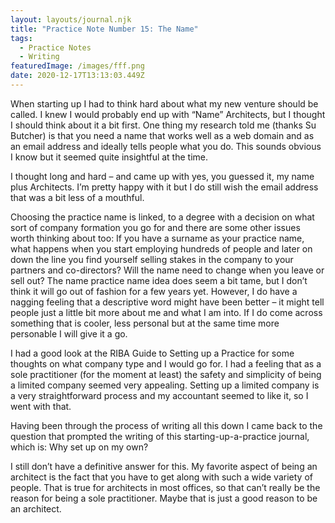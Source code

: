 ```yaml
---
layout: layouts/journal.njk
title: "Practice Note Number 15: The Name"
tags:
  - Practice Notes
  - Writing
featuredImage: /images/fff.png
date: 2020-12-17T13:13:03.449Z
---
```

When starting up I had to think hard about what my new venture should be called. I knew I would probably end up with “Name” Architects, but I thought I should think about it a bit first. One thing my research told me (thanks Su Butcher) is that you need a name that works well as a web domain and as an email address and ideally tells people what you do. This sounds obvious I know but it seemed quite insightful at the time.

I thought long and hard – and came up with yes, you guessed it, my name plus Architects. I’m pretty happy with it but I do still wish the email address that was a bit less of a mouthful.

Choosing the practice name is linked, to a degree with a decision on what sort of company formation you go for and there are some other issues worth thinking about too: If you have a surname as your practice name, what happens when you start employing hundreds of people and later on down the line you find yourself selling stakes in the company to your partners and co-directors? Will the name need to change when you leave or sell out? The name practice name idea does seem a bit tame, but I don’t think it will go out of fashion for a few years yet. However, I do have a nagging feeling that a descriptive word might have been better – it might tell people just a little bit more about me and what I am into. If I do come across something that is cooler, less personal but at the same time more personable I will give it a go.

I had a good look at the RIBA Guide to Setting up a Practice for some thoughts on what company type and I would go for. I had a feeling that as a sole practitioner (for the moment at least) the safety and simplicity of being a limited company seemed very appealing. Setting up a limited company is a very straightforward process and my accountant seemed to like it, so I went with that.

Having been through the process of writing all this down I came back to the question that prompted the writing of this starting-up-a-practice journal, which is: Why set up on my own?

I still don’t have a definitive answer for this. My favorite aspect of being an architect is the fact that you have to get along with such a wide variety of people. That is true for architects in most offices, so that can’t really be the reason for being a sole practitioner. Maybe that is just a good reason to be an architect.
